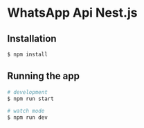 # WhatsApp Api Nest.js

## Installation

```bash
$ npm install
```

## Running the app

```bash
# development
$ npm run start

# watch mode
$ npm run dev

```
